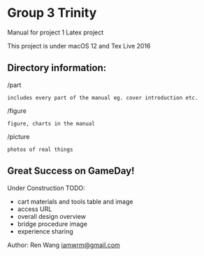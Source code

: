 # Group 3 Trinity

Manual for project 1 
Latex project

This project is under macOS 12 and Tex Live 2016

## Directory information:
/part 

    includes every part of the manual eg. cover introduction etc.

/figure 

    figure, charts in the manual 

/picture 

    photos of real things

## Great Success on GameDay! 
Under Construction
TODO:
- cart materials and tools table and image
- access URL
- overall design overview
- bridge procedure image
- experience sharing 

Author: Ren Wang iamwrm@gmail.com